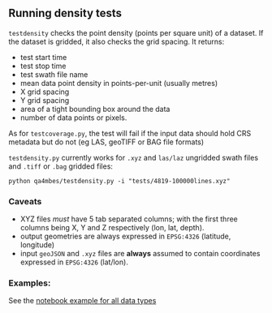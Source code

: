 ## Running density tests

`testdensity` checks the point density (points per square unit) of a dataset. If the dataset is gridded, it also checks the grid spacing. It returns:

- test start time
- test stop time
- test swath file name
- mean data point density in points-per-unit (usually metres)
- X grid spacing
- Y grid spacing
- area of a tight bounding box around the data
- number of data points or pixels.

As for `testcoverage.py`, the test will fail if the input data should hold CRS metadata but do not (eg LAS, geoTIFF or BAG file formats)

`testdensity.py` currently works for `.xyz` and `las/laz` ungridded swath files and `.tiff` or `.bag` gridded files:

`python qa4mbes/testdensity.py -i "tests/4819-100000lines.xyz"`

### Caveats

- XYZ files *must* have 5 tab separated columns; with the first three columns being X, Y and Z respectively (lon, lat, depth).
- output geometries are always expressed in `EPSG:4326` (latitude, longitude)
- input `geoJSON` and `.xyz` files are **always** assumed to contain coordinates expressed in `EPSG:4326` (lat/lon).

### Examples:

See the [notebook example for all data types](../notebooks/densitytesting.ipynb)
